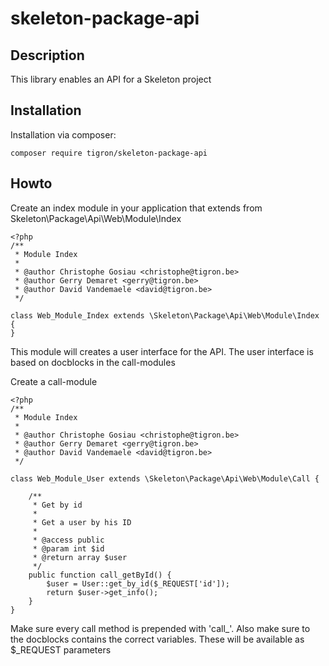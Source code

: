 # skeleton-package-api

## Description

This library enables an API for a Skeleton project


## Installation

Installation via composer:

    composer require tigron/skeleton-package-api

## Howto

Create an index module in your application that extends from Skeleton\Package\Api\Web\Module\Index

	<?php
	/**
	 * Module Index
	 *
	 * @author Christophe Gosiau <christophe@tigron.be>
	 * @author Gerry Demaret <gerry@tigron.be>
	 * @author David Vandemaele <david@tigron.be>
	 */

	class Web_Module_Index extends \Skeleton\Package\Api\Web\Module\Index {
	}

This module will creates a user interface for the API. The user interface is
based on docblocks in the call-modules


Create a call-module

	<?php
	/**
	 * Module Index
	 *
	 * @author Christophe Gosiau <christophe@tigron.be>
	 * @author Gerry Demaret <gerry@tigron.be>
	 * @author David Vandemaele <david@tigron.be>
	 */

	class Web_Module_User extends \Skeleton\Package\Api\Web\Module\Call {

		/**
		 * Get by id
		 *
		 * Get a user by his ID
		 *
		 * @access public
		 * @param int $id
		 * @return array $user
		 */
		public function call_getById() {
			$user = User::get_by_id($_REQUEST['id']);
			return $user->get_info();
		}
	}

Make sure every call method is prepended with 'call_'.
Also make sure to the docblocks contains the correct variables. These will be
available as $_REQUEST parameters
